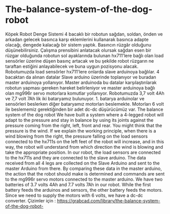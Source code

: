# The-balance-system-of-the-dog-robot
Köpek Robot Denge Sistemi 4 bacaklı bir robotun sağdan, soldan, önden ve arkadan gelecek basınca karşı eklemlerini kullanarak basınca adapte olacağı, dengede kalacağı bir sistem yaptık. Basıncın rüzgâr olduğunu düşünebilirsiniz. Çalışma prensibini anlatacak olursak sağdan esen bir rüzgar olduğunda robotun sol ayaklarında bulunan hx711'lere bağlı olan load sensörler üzerine düşen basınç artacak ve bu şekilde robot rüzgarın ne taraftan estiğini anlayabilecek ve buna uygun pozisyonu alacak. Robotumuzda load sensörler hx711'lere onlarda slave arduinoya bağlılar. 4 bacaktan da alınan datalar Slave arduino üzerinde toplanıyor ve buradan master arduinoya yollanıyor. Master arduinoda bu datalar karşılaştırılarak robotun yapması gereken hareket belirleniyor ve master arduinoya bağlı olan mg996r servo motorlara komutlar yollanıyor. Robotumuzda 3,7 volt 4Ah ve 7,7 volt 7Ah lik iki bataryamız bulunuyor. 1. batarya arduinolar ve sensörleri beslerken diğer bataryamız motorları beslemekte. Motorları 6 volt ile beslememiz gerektiğinden bir adet dc-dc düşürücümüz var. The balance system of the dog robot We have built a system where a 4-legged robot will adapt to the pressure and stay in balance by using its joints against the pressure coming from the right, left, front and rear. You might think that the pressure is the wind. If we explain the working principle, when there is a wind blowing from the right, the pressure falling on the load sensors connected to the hx711s on the left feet of the robot will increase, and in this way, the robot will understand from which direction the wind is blowing and take the appropriate position. In our robot, the load sensors are connected to the hx711s and they are connected to the slave arduino. The data received from all 4 legs are collected on the Slave Arduino and sent to the master Arduino from there. By comparing these data in the master arduino, the action that the robot should make is determined and commands are sent to the mg996r servo motors connected to the master arduino. We have two batteries of 3.7 volts 4Ah and 7.7 volts 7Ah in our robot. While the first battery feeds the arduinos and sensors, the other battery feeds the motors. Since we need to supply the motors with 6 volts, we have a dc-dc converter. 
Çizimler için : https://grabcad.com/library/the-balance-system-of-the-dog-robot-

